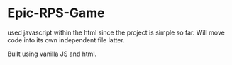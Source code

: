 # Epic-RPS-Game
used javascript within the html since the project is simple so far. Will move code into its own independent file latter. 

Built using vanilla JS and html.
